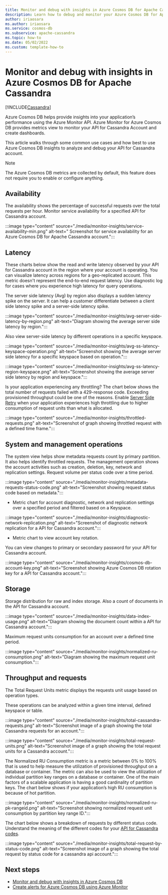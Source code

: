 ```yaml
---
title: Monitor and debug with insights in Azure Cosmos DB for Apache Cassandra
description: Learn how to debug and monitor your Azure Cosmos DB for Apache Cassandra account using insights
author: iriaosara
ms.author: iriaosara
ms.service: cosmos-db
ms.subservice: apache-cassandra
ms.topic: how-to
ms.date: 05/02/2022
ms.custom: template-how-to
---
```


# Monitor and debug with insights in Azure Cosmos DB for Apache Cassandra
[!INCLUDE[Cassandra](../includes/appliesto-cassandra.md)]

Azure Cosmos DB helps provide insights into your application’s performance using the Azure Monitor API.  Azure Monitor for Azure Cosmos DB provides metrics view to monitor your API for Cassandra Account and create dashboards.

This article walks through some common use cases  and how best to use Azure Cosmos DB insights to analyze and debug your API for Cassandra account.
> [!NOTE]
> The Azure Cosmos DB metrics are collected by default, this feature does not require you to enable or configure anything.


## Availability
The availability shows the percentage of successful requests over the total requests per hour. Monitor service availability for a specified API for Cassandra account. 

:::image type="content" source="./media/monitor-insights/service-availability-min.png" alt-text=" Screenshot for service availability for an Azure Cosmos DB for Apache Cassandra account.":::


## Latency
These charts below show the read and write latency observed by your API for Cassandra account in the region where your account is operating. You can visualize latency across regions for a geo-replicated account. This metric doesn't represent the end-to-end request latency. Use diagnostic log for cases where you experience high latency for query operations.

The server side latency (Avg) by region also displays a sudden latency spike on the server. It can help a customer differentiate between a client side latency spike and a server-side latency spike.

:::image type="content" source="./media/monitor-insights/avg-server-side-latency-by-region.png" alt-text="Diagram showing the average server side latency by region.":::

Also view server-side latency by different operations in a specific keyspace.

:::image type="content" source="./media/monitor-insights/avg-ss-latency-keyspace-operation.png" alt-text="Screenshot showing the average server side latency for a specific keyspace based on operation.":::


:::image type="content" source="./media/monitor-insights/avg-ss-latency-region-keyspace.png" alt-text="Screenshot showing the average server side latency by region and keyspace.":::


Is your application experiencing any throttling? The chart below shows the total number of requests failed with a 429-response code. 
Exceeding provisioned throughput could be one of the reasons. Enable [Server Side Retry](./prevent-rate-limiting-errors.md) when your application experiences high throttling due to higher consumption of request units than what is allocated.

:::image type="content" source="./media/monitor-insights/throttled-requests.png" alt-text="Screenshot of graph showing throttled request with a defined time frame.":::



## System and management operations
The system view helps show metadata requests count by primary partition. It also helps identify throttled requests. The management operation shows the account activities such as creation, deletion, key, network and replication settings. Request volume per status code over a time period.

:::image type="content" source="./media/monitor-insights/metadata-requests-status-code.png" alt-text="Screenshot showing request status code based on metadata.":::

- Metric chart for account diagnostic, network and replication settings over a specified period and filtered based on a Keyspace.

:::image type="content" source="./media/monitor-insights/diagnostic-network-replication.png" alt-text="Screenshot of diagnostic network replication for a API for Cassandra account.":::


- Metric chart to view account key rotation.

You can view changes to primary or secondary password for your API for Cassandra account.

:::image type="content" source="./media/monitor-insights/cosmos-db-account-key.png" alt-text="Screenshot showing Azure Cosmos DB rotation key for a API for Cassandra account.":::


## Storage
Storage distribution for raw and index storage. Also a count of documents in the API for Cassandra account.

:::image type="content" source="./media/monitor-insights/data-index-usage.png" alt-text="Diagram showing the document count within a API for Cassandra account.":::

Maximum request units consumption for an account over a defined time period.

:::image type="content" source="./media/monitor-insights/normalized-ru-consumption.png" alt-text="Diagram showing the maximum request unit consumption.":::


## Throughput and requests
The Total Request Units metric displays the requests unit   usage based on operation types. 

These operations can be analyzed within a given time interval, defined keyspace or table.

:::image type="content" source="./media/monitor-insights/total-cassandra-requests.png" alt-text="Screenshot image of a graph showing the total Cassandra requests for an account.":::

:::image type="content" source="./media/monitor-insights/total-request-units.png" alt-text="Screenshot image of a graph showing the total request units for a Cassandra account.":::

The Normalized RU Consumption metric is a metric between 0% to 100% that is used to help measure the utilization of provisioned throughput on a database or container. The metric can also be used to view the utilization of individual partition key ranges on a database or container. One of the main factors of a scalable application is having a good cardinality of partition keys.
The chart below shows if your application’s high RU consumption is because of hot partition.

:::image type="content" source="./media/monitor-insights/normalized-ru-pk-rangeid.png" alt-text="Screenshot showing normalized request unit consumption by partition key range ID.":::

The chart below shows a breakdown of requests by different status code. Understand the meaning of the different codes for your  [API for Cassandra codes](./error-codes-solution.md).

:::image type="content" source="./media/monitor-insights/total-request-by-status-code.png" alt-text="Screenshot image of a graph showing the total request by status code for a cassandra api account.":::


## Next steps
- [Monitor and debug with insights in Azure Cosmos DB](../use-metrics.md)
- [Create alerts for Azure Cosmos DB using Azure Monitor](../create-alerts.md)
